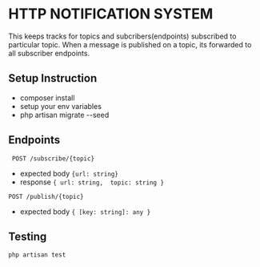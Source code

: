 # HTTP NOTIFICATION SYSTEM
This keeps tracks for topics and subcribers(endpoints) subscribed to particular topic. When a message is published on a topic, its forwarded to all subscriber endpoints.


## Setup Instruction
- composer install
- setup your env variables
- php artisan migrate --seed

## Endpoints
	 POST /subscribe/{topic}
- expected body 
	`{url: string}`
- response
	`{
	url: string, 
	topic: string
	}`

```POST /publish/{topic}```
- expected body 
``{
	[key: string]: any
}``



## Testing
`php artisan test`
